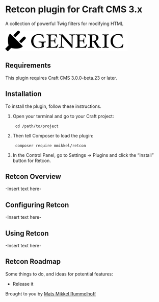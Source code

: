 # Retcon plugin for Craft CMS 3.x

A collection of powerful Twig filters for modifying HTML

![Screenshot](resources/img/plugin-logo.png)

## Requirements

This plugin requires Craft CMS 3.0.0-beta.23 or later.

## Installation

To install the plugin, follow these instructions.

1. Open your terminal and go to your Craft project:

        cd /path/to/project

2. Then tell Composer to load the plugin:

        composer require mmikkel/retcon

3. In the Control Panel, go to Settings → Plugins and click the “Install” button for Retcon.

## Retcon Overview

-Insert text here-

## Configuring Retcon

-Insert text here-

## Using Retcon

-Insert text here-

## Retcon Roadmap

Some things to do, and ideas for potential features:

* Release it

Brought to you by [Mats Mikkel Rummelhoff](https://vaersaagod.no)
